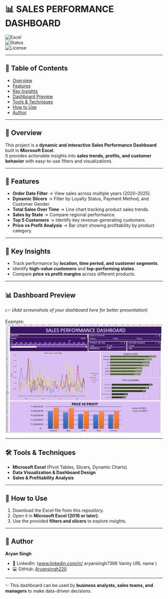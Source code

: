 # 📊 SALES PERFORMANCE DASHBOARD    

![Excel](https://img.shields.io/badge/Microsoft%20Excel-217346?style=for-the-badge&logo=microsoft-excel&logoColor=white)  
![Status](https://img.shields.io/badge/Status-Completed-brightgreen)  
![License](https://img.shields.io/badge/License-MIT-blue)  


---

## 📑 Table of Contents
- [Overview](#-overview)
- [Features](#-features)
- [Key Insights](#-key-insights)
- [Dashboard Preview](#-dashboard-preview)
- [Tools & Techniques](#-tools--techniques)
- [How to Use](#-how-to-use)
- [Author](#-author)

---

## 📌 Overview  
This project is a **dynamic and interactive Sales Performance Dashboard** built in **Microsoft Excel**.  
It provides actionable insights into **sales trends, profits, and customer behavior** with easy-to-use filters and visualizations.  

---

## 🚀 Features  
- **Order Date Filter** → View sales across multiple years (2020–2025).  
- **Dynamic Slicers** → Filter by Loyalty Status, Payment Method, and Customer Gender.  
- **Total Sales Over Time** → Line chart tracking product sales trends.  
- **Sales by State** → Compare regional performance.  
- **Top 5 Customers** → Identify key revenue-generating customers.  
- **Price vs Profit Analysis** → Bar chart showing profitability by product category.  

---

## 🔑 Key Insights  
- Track performance by **location, time period, and customer segments**.  
- Identify **high-value customers** and **top-performing states**.  
- Compare **price vs profit margins** across different products.  

---

## 📊 Dashboard Preview  
👉 *(Add screenshots of your dashboard here for better presentation)*  

Example:  
![Dashboard Screenshot](images/dashboard.png)  

---

## 🛠 Tools & Techniques  
- **Microsoft Excel** (Pivot Tables, Slicers, Dynamic Charts)  
- **Data Visualization & Dashboard Design**  
- **Sales & Profitability Analysis**  

---

## 🚀 How to Use  
1. Download the Excel file from this repository.  
2. Open it in **Microsoft Excel (2016 or later)**.  
3. Use the provided **filters and slicers** to explore insights.  

---

## 👤 Author  
**Aryan Singh**  

- 🔗 LinkedIn: (www.linkedin.com/in/
aryansingh7396
Vanity URL name
)  
- 💻 GitHub: [Aryansingh220](https://github.com/Aryansingh220)  

---

✨ This dashboard can be used by **business analysts, sales teams, and managers** to make data-driven decisions.  
